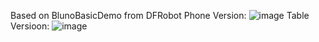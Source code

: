 Based on BlunoBasicDemo from DFRobot
Phone Version:
![image](https://user-images.githubusercontent.com/48093199/187070643-649baa38-985c-44ea-8c1f-013c9852e5c6.png)
Table Versioon:
![image](https://user-images.githubusercontent.com/48093199/187070648-9f498885-138a-4054-8b38-fffae34920f4.png)
